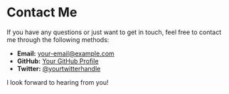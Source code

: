 # Contact Me

If you have any questions or just want to get in touch, feel free to contact me through the following methods:

- **Email:** [your-email@example.com](mailto:your-email@example.com)
- **GitHub:** [Your GitHub Profile](https://github.com/yourusername)
- **Twitter:** [@yourtwitterhandle](https://twitter.com/yourtwitterhandle)

I look forward to hearing from you!
